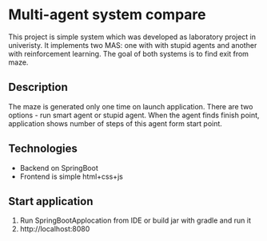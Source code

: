 # Multi-agent system compare
This project is simple system which was developed as laboratory project in univeristy.
It implements two MAS: one with with stupid agents and another with reinforcement learning. The goal of both systems is to find exit from maze.

## Description
The maze is generated only one time on launch application. There are two options - run smart agent or stupid agent. When the agent finds finish point, application shows number of steps of this agent form start point.

## Technologies
* Backend on SpringBoot
* Frontend is simple html+css+js

## Start application
1. Run SpringBootApplocation from IDE or build jar with gradle and run it
2. http://localhost:8080
